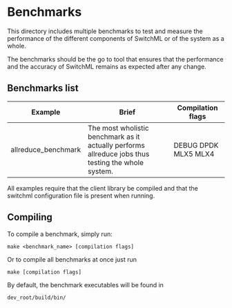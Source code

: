 # Benchmarks

This directory includes multiple benchmarks to test and measure the performance of the different components of SwitchML
or of the system as a whole. 

The benchmarks should be the go to tool that ensures that the performance and the accuracy of SwitchML remains as expected after any change.

## Benchmarks list

| Example | Brief | Compilation flags |
|--|--|--|
| allreduce_benchmark | The most wholistic benchmark as it actually performs allreduce jobs thus testing the whole system. | DEBUG DPDK MLX5 MLX4 |

All examples require that the client library be compiled and that the switchml configuration file is present when running.

## Compiling

To compile a benchmark, simply run:

    make <benchmark_name> [compilation flags]

Or to compile all benchmarks at once just run 

    make [compilation flags]

By default, the benchmark executables will be found in 

    dev_root/build/bin/